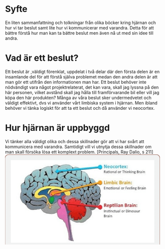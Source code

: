 # Syfte
En liten sammanfattning och tolkningar från olika böcker kring hjärnan och hur vi tar beslut samt lite hur vi kommunicerar med varandra. Detta för att bättre förstå hur man kan ta bättre beslut men även nå ut med sin idee till andra.

# Vad är ett beslut?
Ett beslut är ,väldigt förenklat, uppdelat i två delar där den första delen är en insamlande del för att förstå själva problemet medan den andra delen är att man gör ett utifrån den informationen man har.
Ett beslut behöver inte nödvändigt vara något projektrelaterat, det kan vara, skall jag lyssna på den här personen, vilket avstånd skall jag hålla till framförvarande bil eller vill jag köpa den här produkten? Många av våra beslut sker undermedvetet och väldigt effektivt, dvs vi använder vårt limbiska system i hjärnan. Men ibland behöver vi tänka logiskt för att ta ett beslut och då använder vi neocortex.

# Hur hjärnan är uppbyggd
Vi tänker alla väldigt olika och dessa skillnader gör att vi har svårt att kommunicera med varandra. Samtidigt vill vi utnytja dessa skillnader om man skall försöka lösa ett komplext problem. [Principals, Ray Dalio, s 211]
![](images/Reptilian-limbic-brain-and-neocortex.png)
